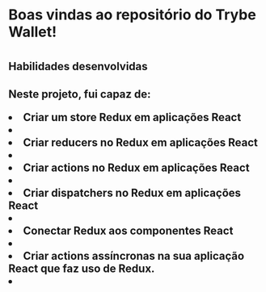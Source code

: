 <h1>Boas vindas ao repositório do Trybe Wallet!<h1>
<h2>Habilidades desenvolvidas<h2>
<p>Neste projeto, fui capaz de:
<li>Criar um store Redux em aplicações React<li>
<li>Criar reducers no Redux em aplicações React<li>
<li>Criar actions no Redux em aplicações React<li>
<li>Criar dispatchers no Redux em aplicações React<li>
<li>Conectar Redux aos componentes React<li>
<li>Criar actions assíncronas na sua aplicação React que faz uso de Redux.<li>
<p>


    
